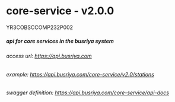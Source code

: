 # core-service - v2.0.0

YR3COBSCCOMP232P002

##### api for core services in the busriya system

###### access url: https://api.busriya.com

###### example: https://api.busriya.com/core-service/v2.0/stations

###### swagger definition: https://api.busriya.com/core-service/api-docs
